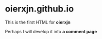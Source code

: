 # oierxjn.github.io
This is the first HTML for **oierxjn**

Perhaps I will develop it into **a comment page**
